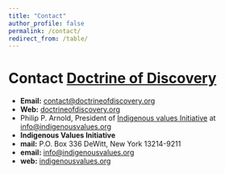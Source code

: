 ```yaml
---
title: "Contact"
author_profile: false
permalink: /contact/
redirect_from: /table/
---
```

# Contact [Doctrine of Discovery](https://doctrineofdiscovery.org)

- **Email:** [contact@doctrineofdiscovery.org](mailto:contact@doctrineofdiscovery.org)
- **Web:** [doctrineofdiscovery.org](https://doctrineofdiscovery.org)
- Philip P. Arnold, President of [Indigenous values Initiative](https://indigenousvalues.org) at info@indigenousvalues.org
- **Indigenous Values Initiative**
- **mail:** P.O. Box 336
DeWitt, New York 13214-9211
- **email:** [info@indigenousvalues.org](mailto:info@indigenousvalues.org)
- **web:** [indigenousvalues.org](https://indigenousvalues.org)
